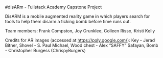 #disARm - Fullstack Academy Capstone Project

DisARM is a mobile augmented reality game in which players search for tools to help them disarm a ticking bomb before time runs out.

Team members:
Frank Compston, Joy Grunklee, Colleen Risso, Kristi Kelly

Credits for AR images (accessed at https://poly.google.com/):
Key - Jerad Bitner, 
Shovel - S. Paul Michael, 
Wood chest - Alex “SAFFY” Safayan, 
Bomb - Christopher Burgess (ChrispyBurgers)
